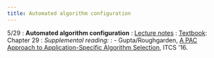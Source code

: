 ```yaml
---
title: Automated algorithm configuration
---
```


5/29
: **Automated algorithm configuration**
: [Lecture notes](https://vitercik.github.io/ml4do/assets/notes/lecture14.pdf)
: [Textbook](https://searchworks.stanford.edu/view/13773968): Chapter 29
: *Supplemental reading:*
: - Gupta/Roughgarden, [A PAC Approach to Application-Specific Algorithm Selection](https://arxiv.org/abs/1511.07147), ITCS '16.
